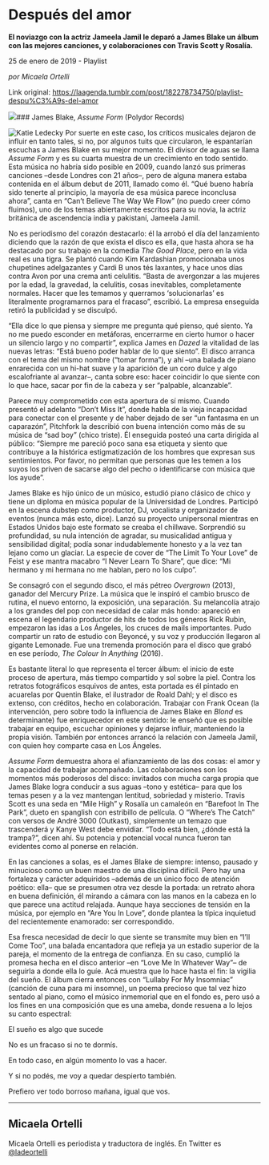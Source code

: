 # Después del amor

**El noviazgo con la actriz Jameela Jamil le deparó a James Blake un álbum con las mejores canciones, y colaboraciones con Travis Scott y Rosalía.**

25 de enero de 2019 - Playlist

_por Micaela Ortelli_

Link original: https://laagenda.tumblr.com/post/182278734750/playlist-despu%C3%A9s-del-amor

![](https://64.media.tumblr.com/2a877a3108a11457111d205c2d9cf1b1/1cd9754f589a3e19-cb/s500x750/3d0083d0be0131353936754dc964647bf7680b77.jpg)### James Blake, *Assume Form* (Polydor Records)

![Katie Ledecky](https://64.media.tumblr.com/9750c557c2f3a01baab55d2703260534/1cd9754f589a3e19-9d/s400x600/d83dec6390d5dbaee59f2e3d796b7291dae5a05c.jpg)
Por suerte en este caso, los críticos musicales dejaron de influir en tanto tales, si no, por algunos tuits que circularon, le espantarían escuchas a James Blake en su mejor momento. El divisor de aguas se llama *Assume Form* y es su cuarta muestra de un crecimiento en todo sentido. Esta música no habría sido posible en 2009, cuando lanzó sus primeras canciones –desde Londres con 21 años–, pero de alguna manera estaba contenida en el álbum debut de 2011, llamado como él. “Qué bueno habría sido tenerte al principio, la mayoría de esa música parece inconclusa ahora”, canta en “Can’t Believe The Way We Flow” (no puedo creer cómo fluimos), uno de los temas abiertamente escritos para su novia, la actriz británica de ascendencia india y pakistaní, Jameela Jamil.

No es periodismo del corazón destacarlo: él la arrobó el día del lanzamiento diciendo que la razón de que exista el disco es ella, que hasta ahora se ha destacado por su trabajo en la comedia *The Good Place*, pero en la vida real es una tigra. Se plantó cuando Kim Kardashian promocionaba unos chupetines adelgazantes y Cardi B unos tés laxantes, y hace unos días contra Avon por una crema anti celulitis. “Basta de avergonzar a las mujeres por la edad, la gravedad, la celulitis, cosas inevitables, completamente normales. Hacer que les temamos y querramos ‘solucionarlas’ es literalmente programarnos para el fracaso”, escribió. La empresa enseguida retiró la publicidad y se disculpó. 

“Ella dice lo que piensa y siempre me pregunta qué pienso, qué siento. Ya no me puedo esconder en metáforas, encerrarme en cierto humor o hacer un silencio largo y no compartir”, explica James en *Dazed* la vitalidad de las nuevas letras: “Está bueno poder hablar de lo que siento”. El disco arranca con el tema del mismo nombre (“tomar forma”), y ahí –una balada de piano enrarecida con un hi-hat suave y la aparición de un coro dulce y algo escalofriante al avanzar–, canta sobre eso: hacer coincidir lo que siente con lo que hace, sacar por fin de la cabeza y ser “palpable, alcanzable”. 

Parece muy comprometido con esta apertura de sí mismo. Cuando presentó el adelanto “Don’t Miss It”, donde habla de la vieja incapacidad para conectar con el presente y de haber dejado de ser “un fantasma en un caparazón”, Pitchfork la describió con buena intención como más de su música de “sad boy” (chico triste). Él enseguida posteó una carta dirigida al público: “Siempre me pareció poco sana esa etiqueta y siento que contribuye a la histórica estigmatización de los hombres que expresan sus sentimientos. Por favor, no permitan que personas que les temen a los suyos los priven de sacarse algo del pecho o identificarse con música que los ayude”. 

James Blake es hijo único de un músico, estudió piano clásico de chico y tiene un diploma en música popular de la Universidad de Londres. Participó en la escena dubstep como productor, DJ, vocalista y organizador de eventos (nunca más esto, dice). Lanzó su proyecto unipersonal mientras en Estados Unidos bajo este formato se creaba el chillwave. Sorprendió su profundidad, su nula intención de agradar, su musicalidad antigua y sensibilidad digital; podía sonar indudablemente honesto y a la vez tan lejano como un glaciar. La especie de cover de “The Limit To Your Love” de Feist y ese mantra macabro “I Never Learn To Share”, que dice: “Mi hermano y mi hermana no me hablan, pero no los culpo”. 

Se consagró con el segundo disco, el más pétreo *Overgrown* (2013), ganador del Mercury Prize. La música que le inspiró el cambio brusco de rutina, el nuevo entorno, la exposición, una separación. Su melancolía atrajo a los grandes del pop con necesidad de calar más hondo: apareció en escena el legendario productor de hits de todos los géneros Rick Rubin, empezaron las idas a Los Ángeles, los cruces de mails importantes. Pudo compartir un rato de estudio con Beyoncé, y su voz y producción llegaron al gigante Lemonade. Fue una tremenda promoción para el disco que grabó en ese período, *The Colour In Anything* (2016).

Es bastante literal lo que representa el tercer álbum: el inicio de este proceso de apertura, más tiempo compartido y sol sobre la piel. Contra los retratos fotográficos esquivos de antes, esta portada es él pintado en acuarelas por Quentin Blake, el ilustrador de Roald Dahl; y el disco es extenso, con créditos, hecho en colaboración. Trabajar con Frank Ocean (la intervención, pero sobre todo la influencia de James Blake en *Blond* es determinante) fue enriquecedor en este sentido: le enseñó que es posible trabajar en equipo, escuchar opiniones y dejarse influir, manteniendo la propia visión. También por entonces arrancó la relación con Jameela Jamil, con quien hoy comparte casa en Los Ángeles. 

*Assume Form* demuestra ahora el afianzamiento de las dos cosas: el amor y la capacidad de trabajar acompañado. Las colaboraciones son los momentos más poderosos del disco: invitados con mucha carga propia que James Blake logra conducir a sus aguas –tono y estética– para que los temas pesen y a la vez mantengan lentitud, sobriedad y misterio. Travis Scott es una seda en “Mile High” y Rosalía un camaleón en “Barefoot In The Park”, dueto en spanglish con estribillo de película. O “Where’s The Catch” con versos de André 3000 (Outkast), simplemente un temazo que trascenderá y Kanye West debe envidiar. “Todo está bien, ¿dónde está la trampa?”, dicen ahí. Su potencia y potencial vocal nunca fueron tan evidentes como al ponerse en relación. 

En las canciones a solas, es el James Blake de siempre: intenso, pausado y minucioso como un buen maestro de una disciplina difícil. Pero hay una fortaleza y carácter adquiridos –además de un único foco de atención poético: ella– que se presumen otra vez desde la portada: un retrato ahora en buena definición, él mirando a cámara con las manos en la cabeza en lo que parece una actitud relajada. Aunque haya secciones de tensión en la música, por ejemplo en “Are You In Love”, donde plantea la típica inquietud del recientemente enamorado: ser correspondido. 

Esa fresca necesidad de decir lo que siente se transmite muy bien en “I’ll Come Too”, una balada encantadora que refleja ya un estadio superior de la pareja, el momento de la entrega de confianza. En su caso, cumplió la promesa hecha en el disco anterior –en “Love Me In Whatever Way”– de seguirla a donde ella lo guíe. Acá muestra que lo hace hasta el fin: la vigilia del sueño. El álbum cierra entonces con “Lullaby For My Insomniac” (canción de cuna para mi insomne), un poema precioso que tal vez hizo sentado al piano, como el músico inmemorial que en el fondo es, pero usó a los fines en una composición que es una ameba, donde resuena a lo lejos su canto espectral:

El sueño es algo que sucede

No es un fracaso si no te dormís.

En todo caso, en algún momento lo vas a hacer.

Y si no podés, me voy a quedar despierto también.

Prefiero ver todo borroso mañana, igual que vos.

  




---

 Micaela Ortelli
----------------

 Micaela Ortelli es periodista y traductora de inglés. En Twitter es 
[@ladeortelli](https://twitter.com/ladeortelli?lang=es)

